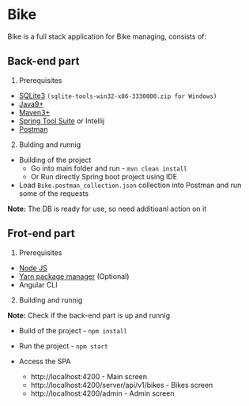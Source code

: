 # Bike
Bike is a full stack application for Bike managing, consists of:

## Back-end part
1. Prerequisites
- [SQLite3](https://www.sqlite.org/download.html) `(sqlite-tools-win32-x86-3330000.zip for Windows)`
- [Java9+](https://adoptopenjdk.net/)
- [Maven3+](https://maven.apache.org/download.cgi)
- [Spring Tool Suite](https://spring.io/tools) or Intellij
- [Postman](https://www.postman.com/downloads/)

2. Bulding and runnig
- Building of the project
  - Go into main folder and run - `mvn clean install`
  - Or Run directly Spring boot project using IDE
- Load `Bike.postman_collection.json` collection into Postman and run some of the requests

**Note:** The DB is ready for use, so need additioanl action on it

## Frot-end part
1. Prerequisites
- [Node JS](https://nodejs.org/en/)
- [Yarn package manager](https://classic.yarnpkg.com/en/docs/install) (Optional)
- Angular CLI

2. Building and runnig

**Note:** Check if the back-end part is up and runnig

- Build of the project - `npm install`
- Run the project - `npm start`

- Access the SPA
  - http://localhost:4200 - Main screen
  - http://localhost:4200/server/api/v1/bikes - Bikes screen
  - http://localhost:4200/admin - Admin screen
  

